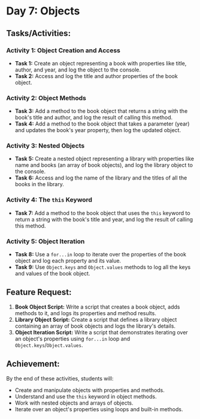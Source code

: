 # Day 7: Objects

## Tasks/Activities:

### Activity 1: Object Creation and Access

- **Task 1:** Create an object representing a book with properties like title, author, and year, and log the object to the console.
- **Task 2:** Access and log the title and author properties of the book object.

### Activity 2: Object Methods

- **Task 3:** Add a method to the book object that returns a string with the book's title and author, and log the result of calling this method.
- **Task 4:** Add a method to the book object that takes a parameter (year) and updates the book's year property, then log the updated object.

### Activity 3: Nested Objects

- **Task 5:** Create a nested object representing a library with properties like name and books (an array of book objects), and log the library object to the console.
- **Task 6:** Access and log the name of the library and the titles of all the books in the library.

### Activity 4: The `this` Keyword

- **Task 7:** Add a method to the book object that uses the `this` keyword to return a string with the book's title and year, and log the result of calling this method.

### Activity 5: Object Iteration

- **Task 8:** Use a `for...in` loop to iterate over the properties of the book object and log each property and its value.
- **Task 9:** Use `Object.keys` and `Object.values` methods to log all the keys and values of the book object.

## Feature Request:

1. **Book Object Script:** Write a script that creates a book object, adds methods to it, and logs its properties and method results.
2. **Library Object Script:** Create a script that defines a library object containing an array of book objects and logs the library's details.
3. **Object Iteration Script:** Write a script that demonstrates iterating over an object's properties using `for...in` loop and `Object.keys`/`Object.values`.

## Achievement:

By the end of these activities, students will:

- Create and manipulate objects with properties and methods.
- Understand and use the `this` keyword in object methods.
- Work with nested objects and arrays of objects.
- Iterate over an object's properties using loops and built-in methods.
